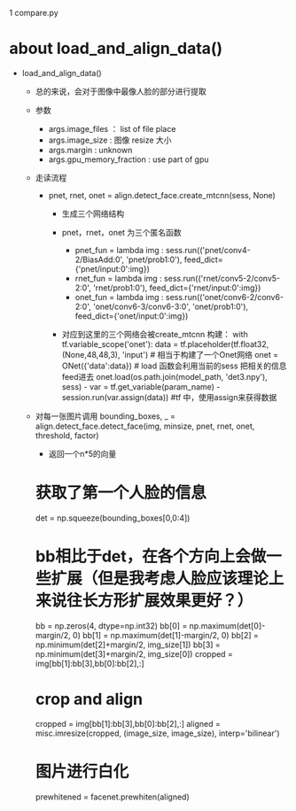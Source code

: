 1 compare.py

# about  load_and_align_data()

- load_and_align_data()
  - 总的来说，会对于图像中最像人脸的部分进行提取
  - 参数
    - args.image_files ： list of file place
    - args.image_size : 图像 resize 大小
    - args.margin : unknown
    - args.gpu_memory_fraction : use part of gpu

 
  
  
  - 走读流程
    - pnet, rnet, onet = align.detect_face.create_mtcnn(sess, None)
        - 生成三个网络结构
        - pnet，rnet，onet 为三个匿名函数
          - pnet_fun = lambda img : sess.run(('pnet/conv4-2/BiasAdd:0', 'pnet/prob1:0'), feed_dict={'pnet/input:0':img})
          - rnet_fun = lambda img : sess.run(('rnet/conv5-2/conv5-2:0', 'rnet/prob1:0'), feed_dict={'rnet/input:0':img})
          - onet_fun = lambda img : sess.run(('onet/conv6-2/conv6-2:0', 'onet/conv6-3/conv6-3:0', 'onet/prob1:0'), feed_dict={'onet/input:0':img})

        - 对应到这里的三个网络会被create_mtcnn 构建：
              with tf.variable_scope('onet'):
                data = tf.placeholder(tf.float32, (None,48,48,3), 'input')
                # 相当于构建了一个Onet网络
                onet = ONet({'data':data})
                # load 函数会利用当前的sess 把相关的信息feed进去
                onet.load(os.path.join(model_path, 'det3.npy'), sess)
                  - var = tf.get_variable(param_name)
                  - session.run(var.assign(data))  #tf 中，使用assign来获得数据

  - 对每一张图片调用
    bounding_boxes, _ = align.detect_face.detect_face(img, minsize, pnet, rnet, onet, threshold, factor)
      - 返回一个n*5的向量
    # 获取了第一个人脸的信息
    det = np.squeeze(bounding_boxes[0,0:4])
    # bb相比于det，在各个方向上会做一些扩展（但是我考虑人脸应该理论上来说往长方形扩展效果更好？）
    bb = np.zeros(4, dtype=np.int32)
    bb[0] = np.maximum(det[0]-margin/2, 0)
    bb[1] = np.maximum(det[1]-margin/2, 0)
    bb[2] = np.minimum(det[2]+margin/2, img_size[1])
    bb[3] = np.minimum(det[3]+margin/2, img_size[0])
    cropped = img[bb[1]:bb[3],bb[0]:bb[2],:]
    
    # crop and align
    cropped = img[bb[1]:bb[3],bb[0]:bb[2],:]
    aligned = misc.imresize(cropped, (image_size, image_size), interp='bilinear')
      
    # 图片进行白化
    prewhitened = facenet.prewhiten(aligned)

 
